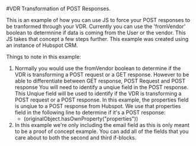 #VDR Transformation of POST Responses.

This is an example of how you can use JS to force your POST responses to be tranformed through your VDR. Currently you can use the 'fromVendor' boolean to determnine if data is coming from the User or the vendor. This JS takes that concept a few steps further. This example was created using an instance of Hubspot CRM. 

Things to note in this example:
1. Normally you would use the fromVendor boolean to determine if the VDR is transforming a POST request or a GET response. However to be able to differentiate between GET response, POST Request and POST response You will need to identify a unqiue field in the POST response. This Unqiue field will be used to identify if the VDR is transforming a POST request or a POST response. In this example, the properties field is unqiue to a POST response from Hubspot. We use that properties field in the following line to determine if it's a POST response:
    * (originalObject.hasOwnProperty("properties"))
2. In this example we're only including the email field as this is only meant to be a proof of concept example. You can add all of the fields that you care about to both the second and third if-blocks. 
